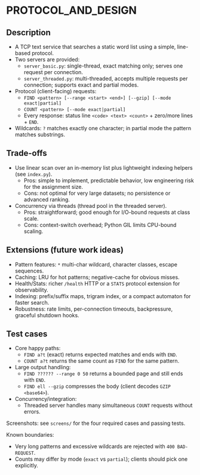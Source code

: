 # PROTOCOL_AND_DESIGN

## Description

- A TCP text service that searches a static word list using a simple, line-based protocol.
- Two servers are provided:
	- `server_basic.py`: single-thread, exact matching only; serves one request per connection.
	- `server_threaded.py`: multi-threaded, accepts multiple requests per connection; supports exact and partial modes.
- Protocol (client-facing) requests:
	- `FIND <pattern> [--range <start> <end>] [--gzip] [--mode exact|partial]`
	- `COUNT <pattern> [--mode exact|partial]`
	- Every response: status line `<code> <text> <count>` + zero/more lines + `END`.
- Wildcards: `?` matches exactly one character; in partial mode the pattern matches substrings.

## Trade-offs

- Use linear scan over an in-memory list plus lightweight indexing helpers (see `index.py`).
	- Pros: simple to implement, predictable behavior, low engineering risk for the assignment size.
	- Cons: not optimal for very large datasets; no persistence or advanced ranking.
- Concurrency via threads (thread pool in the threaded server).
	- Pros: straightforward; good enough for I/O-bound requests at class scale.
	- Cons: context-switch overhead; Python GIL limits CPU-bound scaling.

## Extensions (future work ideas)

- Pattern features: `*` multi-char wildcard, character classes, escape sequences.
- Caching: LRU for hot patterns; negative-cache for obvious misses.
- Health/Stats: richer `/health` HTTP or a `STATS` protocol extension for observability.
- Indexing: prefix/suffix maps, trigram index, or a compact automaton for faster search.
- Robustness: rate limits, per-connection timeouts, backpressure, graceful shutdown hooks.

## Test cases

- Core happy paths:
	- `FIND a?t` (exact) returns expected matches and ends with `END`.
	- `COUNT a?t` returns the same count as `FIND` for the same pattern.
- Large output handling:
	- `FIND ?????? --range 0 50` returns a bounded page and still ends with `END`.
	- `FIND ell --gzip` compresses the body (client decodes `GZIP <base64>`).
- Concurrency/integration:
	- Threaded server handles many simultaneous `COUNT` requests without errors.

Screenshots: see `screens/` for the four required cases and passing tests.

Known boundaries:

- Very long patterns and excessive wildcards are rejected with `400 BAD-REQUEST`.
- Counts may differ by mode (`exact` vs `partial`); clients should pick one explicitly.
